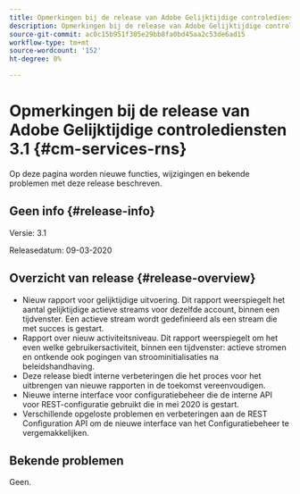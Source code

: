 ```yaml
---
title: Opmerkingen bij de release van Adobe Gelijktijdige controlediensten 3.1
description: Opmerkingen bij de release van Adobe Gelijktijdige controlediensten 3.1
source-git-commit: ac0c15b951f305e29bb8fa0bd45aa2c53de6ad15
workflow-type: tm+mt
source-wordcount: '152'
ht-degree: 0%

---
```



# Opmerkingen bij de release van Adobe Gelijktijdige controlediensten 3.1 {#cm-services-rns}

Op deze pagina worden nieuwe functies, wijzigingen en bekende problemen met deze release beschreven.

## Geen info {#release-info}

Versie: 3.1

Releasedatum: 09-03-2020

## Overzicht van release {#release-overview}

* Nieuw rapport voor gelijktijdige uitvoering. Dit rapport weerspiegelt het aantal gelijktijdige actieve streams voor dezelfde account, binnen een tijdvenster. Een actieve stream wordt gedefinieerd als een stream die met succes is gestart.
* Rapport over nieuw activiteitsniveau. Dit rapport weerspiegelt om het even welke gebruikersactiviteit, binnen een tijdvenster: actieve stromen en ontkende ook pogingen van stroominitialisaties na beleidshandhaving.
* Deze release biedt interne verbeteringen die het proces voor het uitbrengen van nieuwe rapporten in de toekomst vereenvoudigen.
* Nieuwe interne interface voor configuratiebeheer die de interne API voor REST-configuratie gebruikt die in mei 2020 is gestart.
* Verschillende opgeloste problemen en verbeteringen aan de REST Configuration API om de nieuwe interface van het Configuratiebeheer te vergemakkelijken.

## Bekende problemen

Geen.
